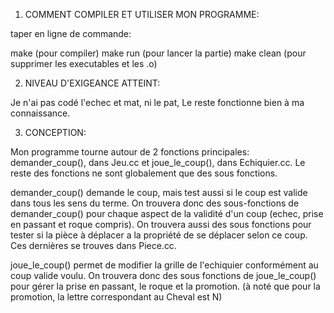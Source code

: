 
1) COMMENT COMPILER ET UTILISER MON PROGRAMME:

taper en ligne de commande:

make       (pour compiler)
make run   (pour lancer la partie)
make clean (pour supprimer les executables et les .o)



2) NIVEAU D'EXIGEANCE ATTEINT:

Je n'ai pas codé l'echec et mat, ni le pat,
Le reste fonctionne bien à ma connaissance.



3) CONCEPTION:

Mon programme tourne autour de 2 fonctions principales: demander_coup(), dans Jeu.cc et joue_le_coup(), dans Echiquier.cc.
Le reste des fonctions ne sont globalement que des sous fonctions.

demander_coup() demande le coup, mais test aussi si le coup est valide dans tous les sens du terme.
On trouvera donc des sous-fonctions de demander_coup() pour chaque aspect de la validité d'un coup (echec, prise en passant et roque compris).
On trouvera aussi des sous fonctions pour tester si la pièce à déplacer a la propriété de se déplacer selon ce coup.
Ces dernières se trouves dans Piece.cc.

joue_le_coup() permet de modifier la grille de l'echiquier conformément au coup valide voulu.
On trouvera donc des sous fonctions de joue_le_coup() pour gérer la prise en passant, le roque et la promotion. 
(à noté que pour la promotion, la lettre correspondant au Cheval est N)











